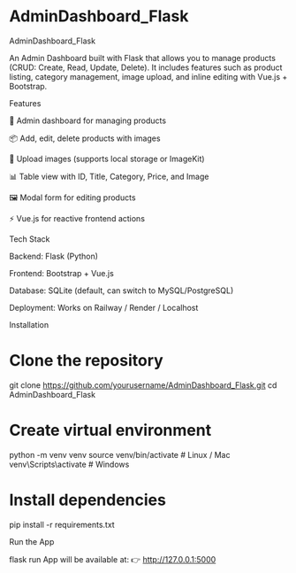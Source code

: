 # AdminDashboard_Flask
AdminDashboard_Flask

An Admin Dashboard built with Flask that allows you to manage products (CRUD: Create, Read, Update, Delete).
It includes features such as product listing, category management, image upload, and inline editing with Vue.js + Bootstrap.

Features

🔑 Admin dashboard for managing products

📦 Add, edit, delete products with images

📂 Upload images (supports local storage or ImageKit)

📊 Table view with ID, Title, Category, Price, and Image

🖼 Modal form for editing products

⚡ Vue.js for reactive frontend actions

Tech Stack

Backend: Flask (Python)

Frontend: Bootstrap + Vue.js

Database: SQLite (default, can switch to MySQL/PostgreSQL)

Deployment: Works on Railway / Render / Localhost

Installation

# Clone the repository
git clone https://github.com/yourusername/AdminDashboard_Flask.git
cd AdminDashboard_Flask

# Create virtual environment
python -m venv venv
source venv/bin/activate   # Linux / Mac
venv\Scripts\activate      # Windows

# Install dependencies
pip install -r requirements.txt

Run the App

flask run
App will be available at:
👉 http://127.0.0.1:5000

